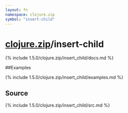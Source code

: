 ```yaml
---
layout: fn
namespace: clojure.zip
symbol: "insert-child"
---
```


# [clojure.zip](../)/insert-child

{% include 1.5.0/clojure.zip/insert_child/docs.md %}

##Examples

{% include 1.5.0/clojure.zip/insert_child/examples.md %}
## Source
{% include 1.5.0/clojure.zip/insert_child/src.md %}

